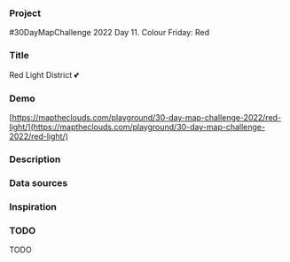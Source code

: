### Project

#30DayMapChallenge 2022 Day 11. Colour Friday: Red

### Title

Red Light District 💕

### Demo

[https://maptheclouds.com/playground/30-day-map-challenge-2022/red-light/](https://maptheclouds.com/playground/30-day-map-challenge-2022/red-light/)

### Description

### Data sources

### Inspiration

### TODO

TODO
